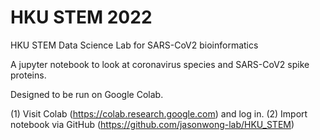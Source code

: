 # HKU STEM 2022
HKU STEM Data Science Lab for SARS-CoV2 bioinformatics

A jupyter notebook to look at coronavirus species and SARS-CoV2 spike proteins.

Designed to be run on Google Colab.

(1) Visit Colab (https://colab.research.google.com) and log in.
(2) Import notebook via GitHub (https://github.com/jasonwong-lab/HKU_STEM)

